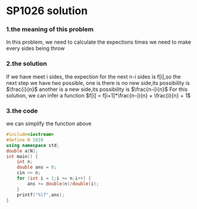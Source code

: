 # SP1026 solution
### 1.the meaning of this problem
In this problem, we need to calculate the expections times we need to make every sides being throw
### 2.the solution
If we have meet i sides, the expection for the next n-i sides is f[i],so the next step we have two possible, one is there is no new side,its possibility is $\frac{i}{n}$ another is a new side,its possibility is $\frac{n-i}{n}$
For this solution, we can infer a function
$f[i] = f[i+1]*\frac{n-i}{n} + \frac{i}{n} + 1$
### 3.the code
we can simplify the function above
```cpp
#include<iostream>
#define N 1010
using namespace std;
double a[N];
int main() {
    int n;
    double ans = 0;
    cin >> n;
    for (int i = 1;i <= n;i++) {
        ans += double(n)/double(i);
    }
    printf("%lf",ans);
}
```
